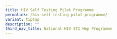 ```yaml
---
title: HIV Self Testing Pilot Programme
permalink: /hiv-self-testing-pilot-programme/
variant: tiptap
description: ""
third_nav_title: National HIV STI Hep Programme
---
```

